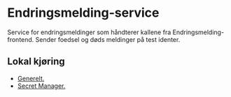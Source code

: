 # Endringsmelding-service

Service for endringsmeldinger som håndterer kallene fra Endringsmelding-frontend. Sender foedsel og døds meldinger på
test identer.

## Lokal kjøring
* [Generelt.](../../docs/local_general.md)
* [Secret Manager.](../../docs/local_secretmanager.md)